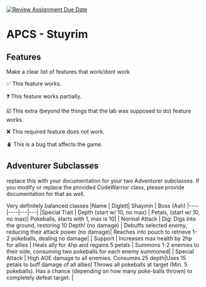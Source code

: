 [![Review Assignment Due Date](https://classroom.github.com/assets/deadline-readme-button-22041afd0340ce965d47ae6ef1cefeee28c7c493a6346c4f15d667ab976d596c.svg)](https://classroom.github.com/a/KprAwj1n)
# APCS - Stuyrim



## Features

Make a clear list of features that work/dont work

:white_check_mark: This feature works.

:question: This feature works partially.

:ballot_box_with_check: This extra (beyond the things that the lab was supposed to do) feature works.

:x: This required feature does not work.

:beetle: This is a bug that affects the game.


## Adventurer Subclasses

replace this with your documentation for your two Adventurer subclasses. If you modify or replace the provided CodeWarrior class, please provide documentation for that as well.

Very definitely balanced classes
|Name | Diglett| Shaymin | Boss (Ash)
|----|----|---|---|
|Special Trait | Depth (start w/ 10, no max) | Petals, (start w/ 10, no max)| Pokeballs, starts with 1, max is 10|
| Normal Attack | Dig: Digs into the ground, restoring 10 Depth! (no damage) | Debuffs selected enemy, reducing their attack power (no damage)| Reaches into pouch to retrieve 1-2 pokeballs, dealing no damage|
| Support | Increases max health by 2hp for allies | Heals ally for 4hp and regains 5 petals        | Summons 1-2 enemies to their side, consuming two pokeballs for each enemy summoned|
| Special Attack | High AOE damage to all enemies. Consumes 25 depth|Uses 15 petals to buff damage of all allies| Throws all pokeballs at target (Min. 5 pokeballs). Has a chance (depending on how many poke-balls thrown) to completely defeat target. |

